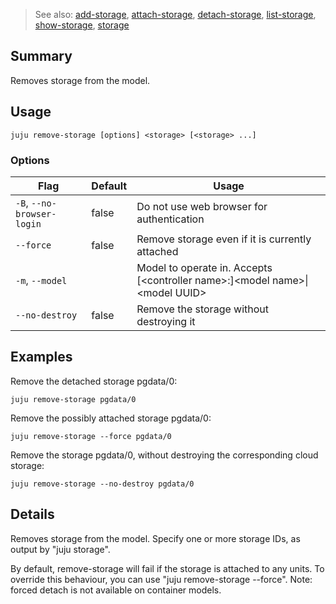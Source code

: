 > See also: [add-storage](#add-storage), [attach-storage](#attach-storage), [detach-storage](#detach-storage), [list-storage](#list-storage), [show-storage](#show-storage), [storage](#storage)

## Summary
Removes storage from the model.

## Usage
```juju remove-storage [options] <storage> [<storage> ...]```

### Options
| Flag | Default | Usage |
| --- | --- | --- |
| `-B`, `--no-browser-login` | false | Do not use web browser for authentication |
| `--force` | false | Remove storage even if it is currently attached |
| `-m`, `--model` |  | Model to operate in. Accepts [&lt;controller name&gt;:]&lt;model name&gt;&#x7c;&lt;model UUID&gt; |
| `--no-destroy` | false | Remove the storage without destroying it |

## Examples

Remove the detached storage pgdata/0:

    juju remove-storage pgdata/0

Remove the possibly attached storage pgdata/0:

    juju remove-storage --force pgdata/0

Remove the storage pgdata/0, without destroying
the corresponding cloud storage:

    juju remove-storage --no-destroy pgdata/0



## Details

Removes storage from the model. Specify one or more
storage IDs, as output by "juju storage".

By default, remove-storage will fail if the storage
is attached to any units. To override this behaviour,
you can use "juju remove-storage --force".
Note: forced detach is not available on container models.




